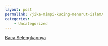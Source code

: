 ```yaml
---
layout: post
permalink: /jika-mimpi-kucing-menurut-islam/
categories:
    - Uncategorized
---
```


[Baca Selengkapnya](/10)